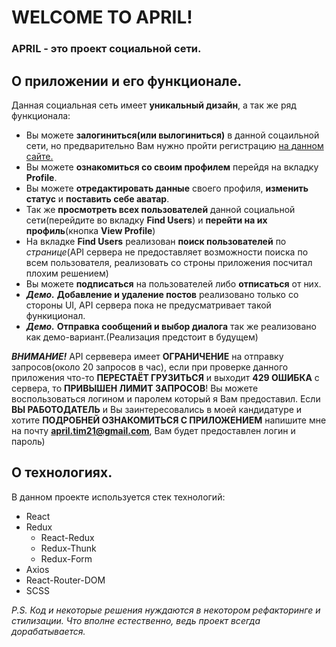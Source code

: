 # WELCOME TO APRIL!

### APRIL - это проект социальной сети.

## О приложении и его функционале. 


Данная социальная сеть имеет **уникальный дизайн**, а так же ряд функционала:  
 * Вы можете **залогиниться(или вылогиниться)** в данной соцаильной сети, но предварительно Вам нужно пройти регистрацию [на данном сайте.](https://social-network.samuraijs.com/)
 * Вы можете **ознакомиться со своим профилем** перейдя на вкладку **Profile**.
 * Вы можете **отредактировать данные** своего профиля, **изменить статус** и **поставить себе аватар**.
 * Так же **просмотреть всех пользователей** данной социальной сети(перейдите во вкладку **Find Users**) и **перейти на их профиль**(кнопка **View Profile**)
 * На вкладке **Find Users** реализован **поиск пользователей** по *странице*(API сервера не предоставляет возможности поиска по всем пользователя, реализовать со строны приложения посчитал плохим решением)
 * Вы можете **подписаться** на пользователей либо **отписаться** от них.
 * ***Демо.*** **Добавление и удаление постов** реализовано только со стороны UI, API сервера пока не предусматривает такой функиционал.
 * ***Демо.*** **Отправка сообщений и выбор диалога** так же реализовано как демо-вариант.(Реализация предстоит в будущем)
 
 
***ВНИМАНИЕ!*** API сервевера имеет **ОГРАНИЧЕНИЕ** на отправку запросов(около 20 запросов в час), если при проверке данного приложения что-то **ПЕРЕСТАЁТ ГРУЗИТЬСЯ** и выходит **429 ОШИБКА** с сервера, то **ПРИВЫШЕН ЛИМИТ ЗАПРОСОВ**! Вы можете воспользоваться логином и паролем который я Вам предоставил. Если **ВЫ РАБОТОДАТЕЛЬ** и Вы заинтересовались в моей кандидатуре и хотите **ПОДРОБНЕЙ ОЗНАКОМИТЬСЯ С ПРИЛОЖЕНИЕМ** напишите мне на почту **april.tim21@gmail.com**, Вам будет предоставлен логин и пароль)



## О технологиях. 

В данном проекте используется стек технологий:
 * React
 * Redux
   * React-Redux
   * Redux-Thunk
   * Redux-Form
 * Axios
 * React-Router-DOM
 * SCSS
 
 
 *P.S. Код и некоторые решения нуждаются в некотором рефакторинге и стилизации. Что вполне естественно, ведь проект всегда дорабатывается.*
